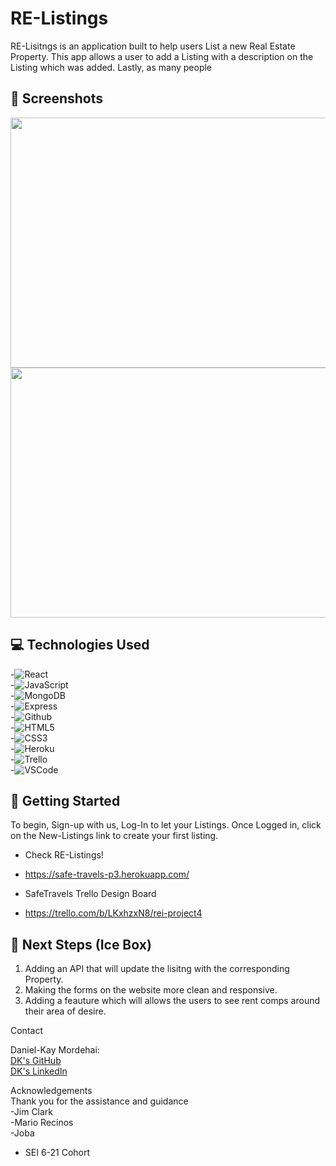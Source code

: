# RE-Listings

RE-Lisitngs is an application built to help users List a new Real Estate Property. This app allows a user to add a Listing with a description on the Listing which was added.  Lastly, as many people 


## :camera_flash: Screenshots

<img src="https://imgur.com/feMu2dA"   width="600px" height="400px"/>
<img src="https://imgur.com/NLSgNFG"   width="600px" height="400px"/>



## :computer: Technologies Used
-![React](https://img.shields.io/badge/-React-05122A?style=flat&logo=react)<br>
-![JavaScript](https://img.shields.io/badge/-JavaScript-05122A?style=flat&logo=javascript)<br>
-![MongoDB](https://img.shields.io/badge/-MongoDB-05122A?style=flat&logo=mongodb)<br>
-![Express](https://img.shields.io/badge/-Express-05122A?style=flat&logo=express) <br>
-![Github](https://img.shields.io/badge/-GitHub-333?style=flat&logo=github) <br>
-![HTML5](https://img.shields.io/badge/-HTML5-333?style=flat&logo=html5) <br>
-![CSS3](https://img.shields.io/badge/-CSS-333?style=flat&logo=css3) <br>
-![Heroku](https://img.shields.io/badge/-Heroku-333?style=flat&logo=heroku) <br>
-![Trello](https://img.shields.io/badge/-Trello-333?style=flat&logo=trello) <br>
-![VSCode](https://img.shields.io/badge/-VS_Code-333?style=flat&logo=visualstudio) <br>


## :diamond_shape_with_a_dot_inside: Getting Started


To begin, Sign-up with us, Log-In to let your Listings. Once Logged in, click on the New-Listings link to create your first listing. 

* Check RE-Listings!
* https://safe-travels-p3.herokuapp.com/

* SafeTravels Trello Design Board
* https://trello.com/b/LKxhzxN8/rei-project4

## :seedling: Next Steps (Ice Box)

1. Adding an API that will update the lisitng with the corresponding Property.
2. Making the forms on the website more clean and responsive.
3. Adding a feauture which will allows the users to see rent comps around their area of desire. 



Contact

Daniel-Kay Mordehai:<br> 
<a href="https://github.com/Dandd6541">DK's GitHub</a><br>
<a href="https://www.linkedin.com/in/danielkaymordehai/">DK's LinkedIn</a><br>

Acknowledgements <br>
Thank you for the assistance and guidance <br>
-Jim Clark <br>
-Mario Recinos <br>
-Joba <br>
- SEI 6-21 Cohort <br>